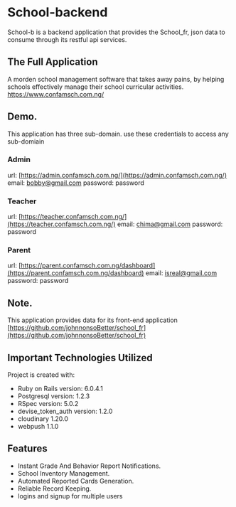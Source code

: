 # School-backend

School-b is a backend application that provides the School_fr, json data to consume through its restful api services.


## The Full Application
A morden school management software that takes away pains, by helping schools effectively manage their school curricular activities. https://www.confamsch.com.ng/


## Demo.
This application has three sub-domain. use these credentials to access any sub-domiain 

### Admin
url: [https://admin.confamsch.com.ng/](https://admin.confamsch.com.ng/)
email: bobby@gmail.com
password: password

### Teacher
url: [https://teacher.confamsch.com.ng/](https://teacher.confamsch.com.ng/)
email: chima@gmail.com
password: password

### Parent
url: [https://parent.confamsch.com.ng/dashboard](https://parent.confamsch.com.ng/dashboard)
email: isreal@gmail.com
password: password


## Note.
This application provides data for its front-end application  [https://github.com/johnnonsoBetter/school_fr](https://github.com/johnnonsoBetter/school_fr)


## Important Technologies Utilized

Project is created with:
* Ruby on Rails version: 6.0.4.1 
* Postgresql version: 1.2.3
* RSpec version: 5.0.2
* devise_token_auth version: 1.2.0
* cloudinary 1.20.0
* webpush 1.1.0


## Features

* Instant Grade And Behavior Report Notifications.
* School Inventory Management.
* Automated Reported Cards Generation.
* Reliable Record Keeping.
* logins and signup for multiple users
